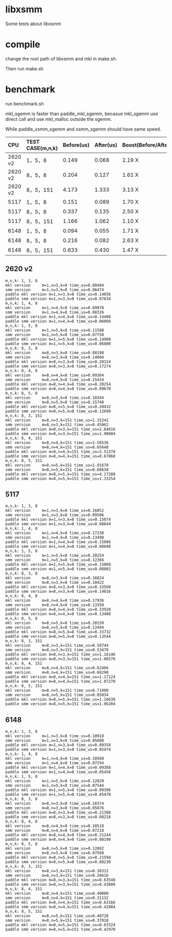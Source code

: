 # libxsmm
Some tests about libxsmm

# compile
change the root path of libxsmm and mkl in make.sh.

Then run make.sh

# benchmark
run benchmark.sh

mkl_sgemm is faster than paddle_mkl_sgemm, becasue mkl_sgemm use direct call and use mkl_malloc outside the sgemm.

While paddle_xsmm_sgemm and xsmm_sgemm should have same speed.

CPU     | TEST CASE(m,n,k) | Before(us) | After(us) | Boost(Before/After)
:------ | :--------------- | :--------- | :-------- | :------------------
2620 v2 | 1，5，8            | 0.149      | 0.068     | 2.19 X
2620 v2 | 8，5，8            | 0.204      | 0.127     | 1.61 X
2620 v2 | 8，5，151          | 4.173      | 1.333     | 3.13 X
5117    | 1，5，8            | 0.151      | 0.089     | 1.70 X
5117    | 8，5，8            | 0.337      | 0.135     | 2.50 X
5117    | 8，5，151          | 1.166      | 1.062     | 1.10 X
6148    | 1，5，8            | 0.094      | 0.055     | 1.71 X
6148    | 8，5，8            | 0.216      | 0.082     | 2.63 X
6148    | 8，5，151          | 0.633      | 0.430     | 1.47 X


## 2620 v2
```
m,n,k: 1, 3, 8
mkl version     m=1,n=3,k=8 time_us=0.08404
smm version     m=1,n=3,k=8 time_us=0.06474
paddle mkl version m=1,n=3,k=8 time_us=0.14056
paddle smm version m=1,n=3,k=8 time_us=0.07834
m,n,k: 1, 4, 8
mkl version     m=1,n=4,k=8 time_us=0.09978
smm version     m=1,n=4,k=8 time_us=0.08326
paddle mkl version m=1,n=4,k=8 time_us=0.14408
paddle smm version m=1,n=4,k=8 time_us=0.06066
m,n,k: 1, 5, 8
mkl version     m=1,n=5,k=8 time_us=0.11580
smm version     m=1,n=5,k=8 time_us=0.07750
paddle mkl version m=1,n=5,k=8 time_us=0.14900
paddle smm version m=1,n=5,k=8 time_us=0.06800
m,n,k: 8, 3, 8
mkl version     m=8,n=3,k=8 time_us=0.08198
smm version     m=8,n=3,k=8 time_us=0.14804
paddle mkl version m=8,n=3,k=8 time_us=0.20154
paddle smm version m=8,n=3,k=8 time_us=0.17274
m,n,k: 8, 4, 8
mkl version     m=8,n=4,k=8 time_us=0.09304
smm version     m=8,n=4,k=8 time_us=0.15434
paddle mkl version m=8,n=4,k=8 time_us=0.20254
paddle smm version m=8,n=4,k=8 time_us=0.09670
m,n,k: 8, 5, 8
mkl version     m=8,n=5,k=8 time_us=0.10344
smm version     m=8,n=5,k=8 time_us=0.15748
paddle mkl version m=8,n=5,k=8 time_us=0.20432
paddle smm version m=8,n=5,k=8 time_us=0.12690
m,n,k: 8, 3, 151
mkl version     m=8,n=3,k=151 time_us=1.15242
smm version     m=8,n=3,k=151 time_us=0.45062
paddle mkl version m=8,n=3,k=151 time_us=2.84616
paddle smm version m=8,n=3,k=151 time_us=1.90604
m,n,k: 8, 4, 151
mkl version     m=8,n=4,k=151 time_us=1.58536
smm version     m=8,n=4,k=151 time_us=0.65648
paddle mkl version m=8,n=4,k=151 time_us=3.51378
paddle smm version m=8,n=4,k=151 time_us=0.67868
m,n,k: 8, 5, 151
mkl version     m=8,n=5,k=151 time_us=1.91670
smm version     m=8,n=5,k=151 time_us=0.68638
paddle mkl version m=8,n=5,k=151 time_us=4.17288
paddle smm version m=8,n=5,k=151 time_us=1.33254
```
## 5117
```
m,n,k: 1, 3, 8
mkl version     m=1,n=3,k=8 time_us=0.16852
smm version     m=1,n=3,k=8 time_us=0.09506
paddle mkl version m=1,n=3,k=8 time_us=0.15074
paddle smm version m=1,n=3,k=8 time_us=0.08844
m,n,k: 1, 4, 8
mkl version     m=1,n=4,k=8 time_us=0.17230
smm version     m=1,n=4,k=8 time_us=0.13498
paddle mkl version m=1,n=4,k=8 time_us=0.15086
paddle smm version m=1,n=4,k=8 time_us=0.08840
m,n,k: 1, 5, 8
mkl version     m=1,n=5,k=8 time_us=0.20254
smm version     m=1,n=5,k=8 time_us=0.12366
paddle mkl version m=1,n=5,k=8 time_us=0.15060
paddle smm version m=1,n=5,k=8 time_us=0.08802
m,n,k: 8, 3, 8
mkl version     m=8,n=3,k=8 time_us=0.16824
smm version     m=8,n=3,k=8 time_us=0.10422
paddle mkl version m=8,n=3,k=8 time_us=0.33568
paddle smm version m=8,n=3,k=8 time_us=0.14016
m,n,k: 8, 4, 8
mkl version     m=8,n=4,k=8 time_us=0.17936
smm version     m=8,n=4,k=8 time_us=0.13350
paddle mkl version m=8,n=4,k=8 time_us=0.33920
paddle smm version m=8,n=4,k=8 time_us=0.13488
m,n,k: 8, 5, 8
mkl version     m=8,n=5,k=8 time_us=0.20150
smm version     m=8,n=5,k=8 time_us=0.12494
paddle mkl version m=8,n=5,k=8 time_us=0.33732
paddle smm version m=8,n=5,k=8 time_us=0.13544
m,n,k: 8, 3, 151
mkl version     m=8,n=3,k=151 time_us=0.59744
smm version     m=8,n=3,k=151 time_us=0.53470
paddle mkl version m=8,n=3,k=151 time_us=1.16146
paddle smm version m=8,n=3,k=151 time_us=1.06576
m,n,k: 8, 4, 151
mkl version     m=8,n=4,k=151 time_us=0.62466
smm version     m=8,n=4,k=151 time_us=0.68290
paddle mkl version m=8,n=4,k=151 time_us=1.17124
paddle smm version m=8,n=4,k=151 time_us=1.07270
m,n,k: 8, 5, 151
mkl version     m=8,n=5,k=151 time_us=0.71080
smm version     m=8,n=5,k=151 time_us=0.85034
paddle mkl version m=8,n=5,k=151 time_us=1.16638
paddle smm version m=8,n=5,k=151 time_us=1.06204
```

## 6148
```
m,n,k: 1, 3, 8
mkl version     m=1,n=3,k=8 time_us=0.10918
smm version     m=1,n=3,k=8 time_us=0.05880
paddle mkl version m=1,n=3,k=8 time_us=0.09358
paddle smm version m=1,n=3,k=8 time_us=0.05474
m,n,k: 1, 4, 8
mkl version     m=1,n=4,k=8 time_us=0.10560
smm version     m=1,n=4,k=8 time_us=0.07294
paddle mkl version m=1,n=4,k=8 time_us=0.09388
paddle smm version m=1,n=4,k=8 time_us=0.05456
m,n,k: 1, 5, 8
mkl version     m=1,n=5,k=8 time_us=0.12820
smm version     m=1,n=5,k=8 time_us=0.07544
paddle mkl version m=1,n=5,k=8 time_us=0.09396
paddle smm version m=1,n=5,k=8 time_us=0.05470
m,n,k: 8, 3, 8
mkl version     m=8,n=3,k=8 time_us=0.10374
smm version     m=8,n=3,k=8 time_us=0.05876
paddle mkl version m=8,n=3,k=8 time_us=0.21388
paddle smm version m=8,n=3,k=8 time_us=0.08218
m,n,k: 8, 4, 8
mkl version     m=8,n=4,k=8 time_us=0.10518
smm version     m=8,n=4,k=8 time_us=0.07218
paddle mkl version m=8,n=4,k=8 time_us=0.21244
paddle smm version m=8,n=4,k=8 time_us=0.08190
m,n,k: 8, 5, 8
mkl version     m=8,n=5,k=8 time_us=0.12892
smm version     m=8,n=5,k=8 time_us=0.07568
paddle mkl version m=8,n=5,k=8 time_us=0.21594
paddle smm version m=8,n=5,k=8 time_us=0.08230
m,n,k: 8, 3, 151
mkl version     m=8,n=3,k=151 time_us=0.38312
smm version     m=8,n=3,k=151 time_us=0.26616
paddle mkl version m=8,n=3,k=151 time_us=0.63548
paddle smm version m=8,n=3,k=151 time_us=0.43600
m,n,k: 8, 4, 151
mkl version     m=8,n=4,k=151 time_us=0.40000
smm version     m=8,n=4,k=151 time_us=0.31132
paddle mkl version m=8,n=4,k=151 time_us=0.63166
paddle smm version m=8,n=4,k=151 time_us=0.42884
m,n,k: 8, 5, 151
mkl version     m=8,n=5,k=151 time_us=0.40728
smm version     m=8,n=5,k=151 time_us=0.37018
paddle mkl version m=8,n=5,k=151 time_us=0.63324
paddle smm version m=8,n=5,k=151 time_us=0.42970
```
